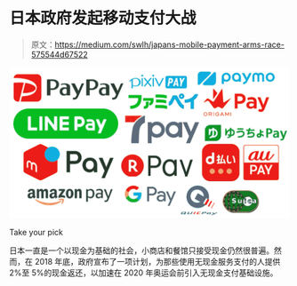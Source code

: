 # 日本政府发起移动支付大战

> 原文：<https://medium.com/swlh/japans-mobile-payment-arms-race-575544d67522>

![](img/7a3fbed80e751895ed6145c382dad884.png)

Take your pick

日本一直是一个以现金为基础的社会，小商店和餐馆只接受现金仍然很普遍。然而，在 2018 年底，政府宣布了一项计划，为那些使用无现金服务支付的人提供 2%至 5%的现金返还，以加速在 2020 年奥运会前引入无现金支付基础设施。